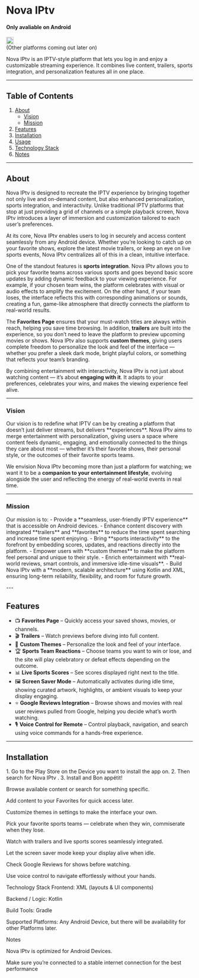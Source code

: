 # <h1 color="blue" >Nova IPtv</h1>
<div>
<h4>Only avaliable on Android </h4> <img width=auto height="20" alt="image" src="https://github.com/user-attachments/assets/739ad5c7-250b-4d11-b723-4aa083306150" />
</div>
(Other platforms coming out later on) 

<p> <span color="blue">Nova IPtv </span>is an IPTV-style platform that lets you log in and enjoy a customizable streaming experience. It combines live content, trailers, sports integration, and personalization features all in one place.</p>

---

## Table of Contents
1. [About](#about)
   - [Vision](#vision)
   - [Mission](#mission)
2. [Features](#features)
3. [Installation](#installation)
4. [Usage](#usage)
5. [Technology Stack](#technology-stack)
6. [Notes](#notes)

---

## About

<p><span color="blue">Nova IPtv </span> is designed to recreate the IPTV experience by bringing together not only live and on-demand content, but also enhanced personalization, sports integration, and interactivity. Unlike traditional IPTV platforms that stop at just providing a grid of channels or a simple playback screen, <span color="blue">Nova IPtv </span> introduces a layer of immersion and customization tailored to each user’s preferences.

At its core, <span color="blue">Nova IPtv </span> enables users to log in securely and access content seamlessly from any Android device. Whether you’re looking to catch up on your favorite shows, explore the latest movie trailers, or keep an eye on live sports events, <span color="blue">Nova IPtv </span> centralizes all of this in a clean, intuitive interface.  

One of the standout features is **sports integration**. <span color="blue">Nova IPtv </span> allows you to pick your favorite teams across various sports and goes beyond basic score updates by adding dynamic feedback to your viewing experience. For example, if your chosen team wins, the platform celebrates with visual or audio effects to amplify the excitement. On the other hand, if your team loses, the interface reflects this with corresponding animations or sounds, creating a fun, game-like atmosphere that directly connects the platform to real-world results.  

The **Favorites Page** ensures that your must-watch titles are always within reach, helping you save time browsing. In addition, **trailers** are built into the experience, so you don’t need to leave the platform to preview upcoming movies or shows. <span color="blue">Nova IPtv </span> also supports **custom themes**, giving users complete freedom to personalize the look and feel of the interface — whether you prefer a sleek dark mode, bright playful colors, or something that reflects your team’s branding.  

By combining entertainment with interactivity, <span color="blue">Nova IPtv </span> is not just about watching content — it’s about **engaging with it**. It adapts to your preferences, celebrates your wins, and makes the viewing experience feel alive. </p>

---

### Vision

<p>Our vision is to redefine what IPTV can be by creating a platform that doesn’t just deliver streams, but delivers **experiences**. <span color="blue">Nova IPtv </span> aims to merge entertainment with personalization, giving users a space where content feels dynamic, engaging, and emotionally connected to the things they care about most — whether it’s their favorite shows, their personal style, or the outcomes of their favorite sports teams.  

We envision <span color="blue">Nova IPtv </span> becoming more than just a platform for watching; we want it to be a **companion to your entertainment lifestyle**, evolving alongside the user and reflecting the energy of real-world events in real time.</p>

---

### Mission
<p>
Our mission is to:  
- Provide a **seamless, user-friendly IPTV experience** that is accessible on Android devices.  
- Enhance content discovery with integrated **trailers** and **favorites** to reduce the time spent searching and increase time spent enjoying.  
- Bring **sports interactivity** to the forefront by embedding scores, updates, and reactions directly into the platform.  
- Empower users with **custom themes** to make the platform feel personal and unique to their style.  
- Enrich entertainment with **real-world reviews, smart controls, and immersive idle-time visuals**.  
- Build <span color="blue">Nova IPtv </span> with a **modern, scalable architecture** using Kotlin and XML, ensuring long-term reliability, flexibility, and room for future growth.  
</p>
---

## Features

- 📺 **Favorites Page** – Quickly access your saved shows, movies, or channels.  
- 🎬 **Trailers** – Watch previews before diving into full content.  
- 🎨 **Custom Themes** – Personalize the look and feel of your interface.  
- 🏆 **Sports Team Reactions** – Choose teams you want to win or lose, and the site will play celebratory or defeat effects depending on the outcome.  
- 📊 **Live Sports Scores** – See scores displayed right next to the title.  
- 🖼️ **Screen Saver Mode** – Automatically activates during idle time, showing curated artwork, highlights, or ambient visuals to keep your display engaging.  
- ⭐ **Google Reviews Integration** – Browse shows and movies with real user reviews pulled from Google, helping you decide what’s worth watching.  
- 🎙️ **Voice Control for Remote** – Control playback, navigation, and search using voice commands for a hands-free experience.  

---

## Installation
<p>
1. Go to the Play Store on the Device you want to install the app on.
2. Then search for <span color="blue">Nova IPtv </span>.
3. Install and Bon appétit!
</p>
Browse available content or search for something specific.

Add content to your Favorites for quick access later.

Customize themes in settings to make the interface your own.

Pick your favorite sports teams — celebrate when they win, commiserate when they lose.

Watch with trailers and live sports scores seamlessly integrated.

Let the screen saver mode keep your display alive when idle.

Check Google Reviews for shows before watching.

Use voice control to navigate effortlessly without your hands.

Technology Stack
Frontend: XML (layouts & UI components)

Backend / Logic: Kotlin

Build Tools: Gradle

Supported Platforms: Any Android Device, but there will be availability for other Platforms later.

Notes
<p><span color="blue">Nova IPtv </span> is optimized for Android Devices.</p>

Make sure you’re connected to a stable internet connection for the best performance
